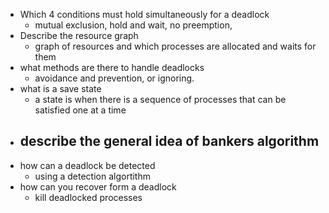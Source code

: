 - Which 4 conditions must hold simultaneously for a deadlock
	- mutual exclusion, hold and wait, no preemption, 
- Describe the resource graph
	- graph of resources and which processes are allocated and waits for them
- what methods are there to handle deadlocks
	- avoidance and prevention, or ignoring. 
- what is a save state
	- a state is when there is a sequence of processes that can be satisfied one at a time
- describe the general idea of bankers algorithm
	- 
- how can a deadlock be  detected
	- using a detection algortithm
- how can you recover form a deadlock
	- kill deadlocked processes